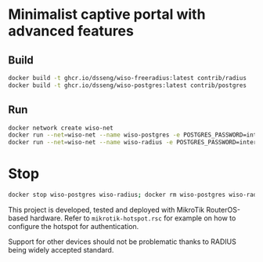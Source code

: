 # Minimalist captive portal with advanced features

## Build

```bash
docker build -t ghcr.io/dsseng/wiso-freeradius:latest contrib/radius
docker build -t ghcr.io/dsseng/wiso-postgres:latest contrib/postgres
```

## Run

```bash
docker network create wiso-net
docker run --net=wiso-net --name wiso-postgres -e POSTGRES_PASSWORD=internal_pass -d ghcr.io/dsseng/wiso-postgres:latest
docker run --net=wiso-net --name wiso-radius -e POSTGRES_PASSWORD=internal_pass -e RADIUS_SECRET=mikrotik -p 1812-1813:1812-1813/udp --tmpfs /var/log/radius -d ghcr.io/dsseng/wiso-freeradius:latest
```

# Stop

```bash
docker stop wiso-postgres wiso-radius; docker rm wiso-postgres wiso-radius
```

This project is developed, tested and deployed with MikroTik RouterOS-based hardware.
Refer to `mikrotik-hotspot.rsc` for example on how to configure the hotspot for authentication.

Support for other devices should not be problematic thanks to RADIUS being widely accepted standard.

